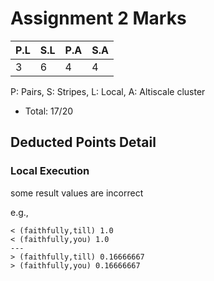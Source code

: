 
# Assignment 2 Marks

| P.L | S.L | P.A | S.A |
| --- | --- | --- | --- |
|3|6|4|4|
P: Pairs,
S: Stripes,
L: Local,
A: Altiscale cluster

<!--* Penalty: %-->
* Total: 17/20


## Deducted Points Detail
### Local Execution

some result values are incorrect

e.g., 

```
< (faithfully,till) 1.0
< (faithfully,you) 1.0
---
> (faithfully,till) 0.16666667
> (faithfully,you) 0.16666667
```
